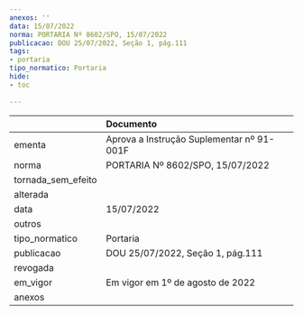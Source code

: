 ```yaml
---
anexos: ''
data: 15/07/2022
norma: PORTARIA Nº 8602/SPO, 15/07/2022
publicacao: DOU 25/07/2022, Seção 1, pág.111
tags:
- portaria
tipo_normatico: Portaria
hide: 
- toc 
 
---
```


|                    | Documento                                 |
|:-------------------|:------------------------------------------|
| ementa             | Aprova a Instrução Suplementar nº 91-001F |
| norma              | PORTARIA Nº 8602/SPO, 15/07/2022          |
| tornada_sem_efeito |                                           |
| alterada           |                                           |
| data               | 15/07/2022                                |
| outros             |                                           |
| tipo_normatico     | Portaria                                  |
| publicacao         | DOU 25/07/2022, Seção 1, pág.111          |
| revogada           |                                           |
| em_vigor           | Em vigor em 1º de agosto de 2022          |
| anexos             |                                           |